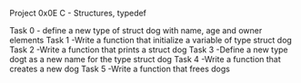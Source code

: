 Project 0x0E C - Structures, typedef

Task 0 - define a new type of struct dog with name, age and owner elements
Task 1 -Write a function that initialize a variable of type struct dog
Task 2 -Write a function that prints a struct dog
Task 3 -Define a new type dogt as a new name for the type struct dog
Task 4 -Write a function that creates a new dog
Task 5 -Write a function that frees dogs
